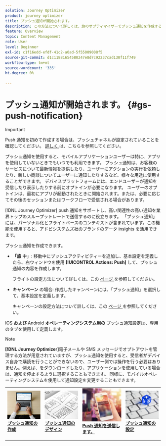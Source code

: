 ```yaml
---
solution: Journey Optimizer
product: journey optimizer
title: プッシュ通知が開始されます。
description: この方法について詳しくは、旅のオプティマイザーでプッシュ通知を作成する方法を説明します。
feature: Overview
topic: Content Management
role: User
level: Beginner
exl-id: c1f16edd-efdf-41c2-a0ad-5f55009008f5
source-git-commit: d1c11881654580247e8d7c92237cad130f11f749
workflow-type: tm+mt
source-wordcount: '335'
ht-degree: 0%

---
```


# プッシュ通知が開始されます。 {#gs-push-notification}

>[!IMPORTANT]
>
>Push 通知を初めて作成する場合は、プッシュチャネルが設定されていることを確認してください。 [詳しく ](push-gs.md) は、こちらを参照してください。

プッシュ通知を使用すると、モバイルアプリケーションユーザーは特に、アプリを使用していないときでもいつでも利用できます。 プッシュ通知は、お客様のサービスについて最新情報を提供したり、ユーザーにアクションの実行を依頼したり、新しい商談についてユーザーに通知したりするなど、様々な用途に使用することができます。 デバイスプラットフォームには、エンドユーザーが通知を受信したり表示したりする前にオプトインが必要になります。 ユーザーのオプトインは、最初にアプリが起動されたときに開始されます。または、必要に応じてその後のセッションまたはワークフローで受信される場合があります。

[!DNL Journey Optimizer] push 通知をサポートし、高い関連性の高い通知を業界トップのスループットレートで送信するのに役立ちます。 「プッシュ通知」には、パーソナル化とフライトベースのコンテキストが含まれています。この機能を使用すると、アドビシステムズ社のブランドのデータ insights を活用できます。

プッシュ通知を作成できます。

* **「旅** 中」: 移動中にプッシュアクティビティーを追加し、基本設定を定義したら、右ウィンドウを使用 **[!UICONTROL Actions: Push]** して、プッシュ通知の内容を作成します。

   フライトの設定方法について詳しくは、この [ ページ ](../building-journeys/journey-gs.md) を参照してください。

* **キャンペーン** の場合: 作成したキャンペーンには、「プッシュ通知」を選択して、基本設定を定義します。

   キャンペーンの設定方法について詳しくは、この [ ページ ](../campaigns/create-campaign.md#configure) を参照してください。

IOS **および** Android **オペレーティングシステム用の** プッシュ通知設定は、専用のタブを使用して定義します。

>[!NOTE]
>
>**[!DNL Journey Optimizer]**&#x200B;電子メールや SMS メッセージでオプトアウトを管理する方法が用意されていますが、プッシュ通知を使用すると、受信者がデバイス自身で購読を行うことができないので、ユーザー側では操作を行う必要はありません。例えば、をダウンロードしたり、アプリケーションを使用している場合は、通知を停止するように選択することもできます。 同様に、モバイルオペレーティングシステムを使用して通知設定を変更することもできます。

<table style="table-layout:fixed"><tr style="border: 0;">
<td>
<a href="create-push.md">
<img alt="招き" src="../assets/do-not-localize/push-create.jpeg">
</a>
<div><a href="create-push.md"><strong>プッシュ通知の作成</strong>
</div>
<p>
</td>
<td>
<a href="design-push.md">
<img alt="ときどき" src="../assets/do-not-localize/push-design.jpg">
</a>
<div>
<a href="design-push.md"><strong>プッシュ通知のデザイン</strong></a>
</div>
<p></td>
<td>
<a href="send-push.md">
<img alt="検証" src="../assets/do-not-localize/push-sending.jpg">
</a>
<div>
<a href="send-push.md"><strong>Push 通知を送信します。</strong></a>
</div>
<p>
</td>
<td>
<a href="push-gs.md">
<img alt="検証" src="../assets/do-not-localize/push-config.jpg">
</a>
<div>
<a href="push-gs.md"><strong>プッシュ通知の設定</strong></a>
</div>
<p>
</td>
</tr></table>
